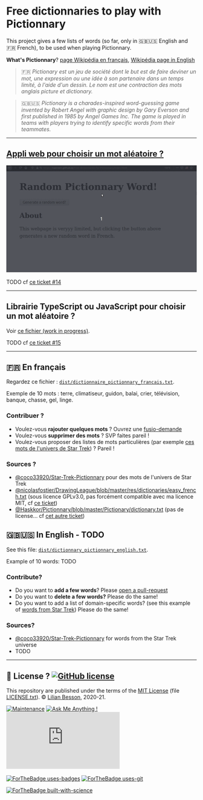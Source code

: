 # Free dictionnaries to play with Pictionnary

This project gives a few lists of words (so far, only in :gb::us: English and :fr: French), to be used when playing Pictionnary.

**What's Pictionnary**? [page Wikipédia en français](https://fr.wikipedia.org/wiki/Pictionary), [Wikipédia page in English](https://en.wikipedia.org/wiki/Pictionary)

> :fr: *Pictionary est un jeu de société dont le but est de faire deviner un mot, une expression ou une idée à son partenaire dans un temps limité, à l'aide d'un dessin. Le nom est une contraction des mots anglais picture et dictionary.*

> :gb::us: *Pictionary is a charades-inspired word-guessing game invented by Robert Angel with graphic design by Gary Everson and first published in 1985 by Angel Games Inc. The game is played in teams with players trying to identify specific words from their teammates.*

---

## [Appli web pour choisir un mot aléatoire ?](https://naereen.github.io/Free-dictionnaries-for-Pictionnary/index.html)
![GIF of a demo of a tiny webpage to select a random word](demos/demo1.gif)

TODO cf [ce ticket #14](https://github.com/Naereen/Free-dictionnaries-for-Pictionnary/issues/14)

---

## Librairie TypeScript ou JavaScript pour choisir un mot aléatoire ?
Voir [ce fichier (work in progress)](lib/random-pictionnary-word.js).

TODO cf [ce ticket #15](https://github.com/Naereen/Free-dictionnaries-for-Pictionnary/issues/15)

---

## :fr: En français
Regardez ce fichier : [`dist/dictionnaire_pictionnary_francais.txt`](dist/dictionnaire_pictionnary_francais.txt).

Exemple de 10 mots : terre, climatiseur, guidon, balai, crier, télévision, banque, chasse, gel, linge.

### Contribuer ?
- Voulez-vous **rajouter quelques mots** ? Ouvrez une [fusio-demande](TODO)
- Voulez-vous **supprimer des mots** ? SVP faites pareil !
- Voulez-vous proposer des listes de mots particulières (par exemple [ces mots de l'univers de Star Trek](https://github.com/coco33920/Star-Trek-Pictionnary/blob/master/startrek_pictionnary_en.txt)) ? Pareil !

### Sources ?
- [@coco33920/Star-Trek-Pictionnary](https://github.com/coco33920/Star-Trek-Pictionnary/) pour des mots de l'univers de Star Trek
- [@nicolasfostier/DrawingLeague/blob/master/res/dictionaries/easy_french.txt](https://github.com/nicolasfostier/DrawingLeague/blob/master/res/dictionaries/easy_french.txt) (sous licence GPLv3.0, pas forcément compatible avec ma licence MIT, cf [ce ticket](https://github.com/nicolasfostier/DrawingLeague/issues/1))
- [@Haskkor/Pictionnary/blob/master/Pictionary/dictionary.txt](https://github.com/Haskkor/Pictionnary/blob/master/Pictionary/dictionary.txt) (pas de license... cf [cet autre ticket](https://github.com/Haskkor/Pictionnary/issues/1))

## :gb::us: In English - TODO

See this file: [`dist/dictionnary_pictionnary_english.txt`](dist/dictionnary_pictionnary_english.txt).

Example of 10 words: TODO

### Contribute?
- Do you want to **add a few words**? Please [open a pull-request](TODO)
- Do you want to **delete a few words?** Please do the same!
- Do you want to add a list of domain-specific words? (see this example of [words from Star Trek](https://github.com/coco33920/Star-Trek-Pictionnary/blob/master/startrek_pictionnary_en.txt)) Please do the same!

### Sources?
- [@coco33920/Star-Trek-Pictionnary](https://github.com/coco33920/Star-Trek-Pictionnary/) for words from the Star Trek universe
- TODO

---

## :scroll: License ? [![GitHub license](https://img.shields.io/github/license/Naereen/Free-dictionnaries-for-Pictionnary.svg)](https://github.com/Naereen/Free-dictionnaries-for-Pictionnary/blob/master/LICENSE)
This repository are published under the terms of the [MIT License](https://lbesson.mit-license.org/) (file [LICENSE.txt](LICENSE.txt)).
© [Lilian Besson](https://GitHub.com/Naereen), 2020-21.

[![Maintenance](https://img.shields.io/badge/Maintained%3F-yes-green.svg)](https://GitHub.com/Naereen/Free-dictionnaries-for-Pictionnary/graphs/commit-activity)
[![Ask Me Anything !](https://img.shields.io/badge/Ask%20me-anything-1abc9c.svg)](https://GitHub.com/Naereen/ama)
[![Analytics](https://ga-beacon.appspot.com/UA-38514290-17/github.com/Naereen/Free-dictionnaries-for-Pictionnary/README.md?pixel)](https://GitHub.com/Naereen/Free-dictionnaries-for-Pictionnary/)

[![ForTheBadge uses-badges](http://ForTheBadge.com/images/badges/uses-badges.svg)](http://ForTheBadge.com)
[![ForTheBadge uses-git](http://ForTheBadge.com/images/badges/uses-git.svg)](https://GitHub.com/)

[![ForTheBadge built-with-science](http://ForTheBadge.com/images/badges/built-with-science.svg)](https://GitHub.com/Naereen/)
